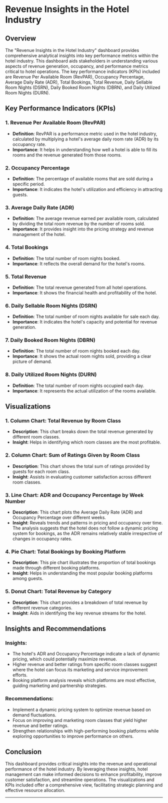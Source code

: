 # Revenue Insights in the Hotel Industry

## Overview

The "Revenue Insights in the Hotel Industry" dashboard provides comprehensive analytical insights into key performance metrics within the hotel industry. This dashboard aids stakeholders in understanding various aspects of revenue generation, occupancy, and performance metrics critical to hotel operations. The key performance indicators (KPIs) included are Revenue Per Available Room (RevPAR), Occupancy Percentage, Average Daily Rate (ADR), Total Bookings, Total Revenue, Daily Sellable Room Nights (DSRN), Daily Booked Room Nights (DBRN), and Daily Utilized Room Nights (DURN).

## Key Performance Indicators (KPIs)

### 1. **Revenue Per Available Room (RevPAR)**
   - **Definition**: RevPAR is a performance metric used in the hotel industry, calculated by multiplying a hotel's average daily room rate (ADR) by its occupancy rate.
   - **Importance**: It helps in understanding how well a hotel is able to fill its rooms and the revenue generated from those rooms.

### 2. **Occupancy Percentage**
   - **Definition**: The percentage of available rooms that are sold during a specific period.
   - **Importance**: It indicates the hotel's utilization and efficiency in attracting guests.

### 3. **Average Daily Rate (ADR)**
   - **Definition**: The average revenue earned per available room, calculated by dividing the total room revenue by the number of rooms sold.
   - **Importance**: It provides insight into the pricing strategy and revenue management of the hotel.

### 4. **Total Bookings**
   - **Definition**: The total number of room nights booked.
   - **Importance**: It reflects the overall demand for the hotel's rooms.

### 5. **Total Revenue**
   - **Definition**: The total revenue generated from all hotel operations.
   - **Importance**: It shows the financial health and profitability of the hotel.

### 6. **Daily Sellable Room Nights (DSRN)**
   - **Definition**: The total number of room nights available for sale each day.
   - **Importance**: It indicates the hotel's capacity and potential for revenue generation.

### 7. **Daily Booked Room Nights (DBRN)**
   - **Definition**: The total number of room nights booked each day.
   - **Importance**: It shows the actual room nights sold, providing a clear picture of demand.

### 8. **Daily Utilized Room Nights (DURN)**
   - **Definition**: The total number of room nights occupied each day.
   - **Importance**: It represents the actual utilization of the rooms available.

## Visualizations

### 1. **Column Chart: Total Revenue by Room Class**
   - **Description**: This chart breaks down the total revenue generated by different room classes.
   - **Insight**: Helps in identifying which room classes are the most profitable.

### 2. **Column Chart: Sum of Ratings Given by Room Class**
   - **Description**: This chart shows the total sum of ratings provided by guests for each room class.
   - **Insight**: Assists in evaluating customer satisfaction across different room classes.

### 3. **Line Chart: ADR and Occupancy Percentage by Week Number**
   - **Description**: This chart plots the Average Daily Rate (ADR) and Occupancy Percentage over different weeks.
   - **Insight**: Reveals trends and patterns in pricing and occupancy over time. The analysis suggests that the hotel does not follow a dynamic pricing system for bookings, as the ADR remains relatively stable irrespective of changes in occupancy rates.

### 4. **Pie Chart: Total Bookings by Booking Platform**
   - **Description**: This pie chart illustrates the proportion of total bookings made through different booking platforms.
   - **Insight**: Helps in understanding the most popular booking platforms among guests.

### 5. **Donut Chart: Total Revenue by Category**
   - **Description**: This chart provides a breakdown of total revenue by different revenue categories.
   - **Insight**: Aids in identifying the key revenue streams for the hotel.

## Insights and Recommendations

### Insights:
- The hotel's ADR and Occupancy Percentage indicate a lack of dynamic pricing, which could potentially maximize revenue.
- Higher revenue and better ratings from specific room classes suggest where the hotel can focus its marketing and service improvement efforts.
- Booking platform analysis reveals which platforms are most effective, guiding marketing and partnership strategies.

### Recommendations:
- Implement a dynamic pricing system to optimize revenue based on demand fluctuations.
- Focus on improving and marketing room classes that yield higher revenue and better ratings.
- Strengthen relationships with high-performing booking platforms while exploring opportunities to improve performance on others.

## Conclusion

This dashboard provides critical insights into the revenue and operational performance of the hotel industry. By leveraging these insights, hotel management can make informed decisions to enhance profitability, improve customer satisfaction, and streamline operations. The visualizations and KPIs included offer a comprehensive view, facilitating strategic planning and effective resource allocation.

---

